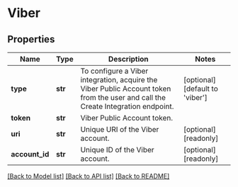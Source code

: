 # Viber

## Properties
Name | Type | Description | Notes
------------ | ------------- | ------------- | -------------
**type** | **str** | To configure a Viber integration, acquire the Viber Public Account token from the user and call the Create Integration endpoint.  | [optional] [default to 'viber']
**token** | **str** | Viber Public Account token. | 
**uri** | **str** | Unique URI of the Viber account. | [optional] [readonly] 
**account_id** | **str** | Unique ID of the Viber account. | [optional] [readonly] 

[[Back to Model list]](../README.md#documentation-for-models) [[Back to API list]](../README.md#documentation-for-api-endpoints) [[Back to README]](../README.md)


